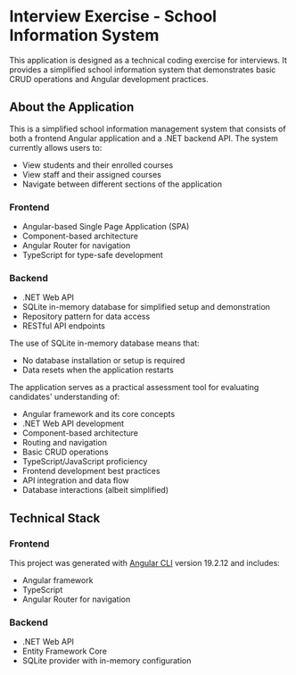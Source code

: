 # Interview Exercise - School Information System

This application is designed as a technical coding exercise for interviews. It provides a simplified school information system that demonstrates basic CRUD operations and Angular development practices.

## About the Application

This is a simplified school information management system that consists of both a frontend Angular application and a .NET backend API. The system currently allows users to:
- View students and their enrolled courses
- View staff and their assigned courses
- Navigate between different sections of the application

### Frontend
- Angular-based Single Page Application (SPA)
- Component-based architecture
- Angular Router for navigation
- TypeScript for type-safe development

### Backend
- .NET Web API
- SQLite in-memory database for simplified setup and demonstration
- Repository pattern for data access
- RESTful API endpoints

The use of SQLite in-memory database means that:
- No database installation or setup is required
- Data resets when the application restarts

The application serves as a practical assessment tool for evaluating candidates' understanding of:
- Angular framework and its core concepts
- .NET Web API development
- Component-based architecture
- Routing and navigation
- Basic CRUD operations
- TypeScript/JavaScript proficiency
- Frontend development best practices
- API integration and data flow
- Database interactions (albeit simplified)

## Technical Stack

### Frontend
This project was generated with [Angular CLI](https://github.com/angular/angular-cli) version 19.2.12 and includes:
- Angular framework
- TypeScript
- Angular Router for navigation

### Backend
- .NET Web API
- Entity Framework Core
- SQLite provider with in-memory configuration